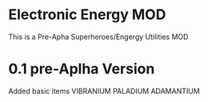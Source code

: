 # Electronic Energy MOD
This is a Pre-Apha Superheroes/Engergy Utilities MOD

# 0.1 pre-Aplha Version
Added basic items
        VIBRANIUM
        PALADIUM
        ADAMANTIUM
